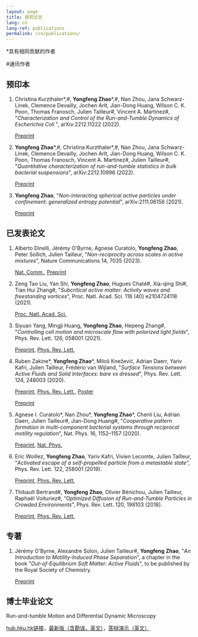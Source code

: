 ```yaml
---
layout: page
title: 研究论文
lang: cn
lang-ref: publications
permalink: /cn/publications/
---
```


*具有相同贡献的作者

#通讯作者

<h2>预印本</h2>

<ol>

<li>Christina Kurzthaler*,#, <strong>Yongfeng Zhao</strong>*,#, Nan Zhou, Jana Schwarz-Linek, Clemence Devailly, Jochen Arlt, Jian-Dong Huang, Wilson C. K. Poon, Thomas Franosch, Julien Tailleur#, Vincent A. Martinez#, "<em>Characterization and Control of the Run-and-Tumble Dynamics of <it> Escherichia Coli </it></em>", arXiv:2212.11222 (2022).</li>

<a href="https://arxiv.org/abs/2212.11222">Preprint</a>

<li><strong>Yongfeng Zhao</strong>*,#, Christina Kurzthaler*,#, Nan Zhou, Jana Schwarz-Linek, Clemence Devailly, Jochen Arlt, Jian-Dong Huang, Wilson C. K. Poon, Thomas Franosch, Vincent A. Martinez#, Julien Tailleur#, "<em>Quantitative characterization of run-and-tumble statistics in bulk bacterial suspensions</em>", arXiv:2212.10996 (2022).</li>

<a href="https://arxiv.org/abs/2212.10996">Preprint</a>

<li><strong>Yongfeng Zhao</strong>, "<em>Non-interacting spherical active particles under confinement: generalized entropy potential</em>", arXiv:2111.06156 (2021).</li>

<a href="https://arxiv.org/abs/2111.06156">Preprint</a>

</ol>

<h2>已发表论文</h2>
<ol>
<li>Alberto Dinelli, Jérémy O'Byrne, Agnese Curatolo, <strong>Yongfeng Zhao</strong>, Peter Sollich, Julien Tailleur, "<em>Non-reciprocity across scales in active mixtures</em>", Nature Communications 14, 7035 (2023).</li>

<a href="https://www.nature.com/articles/s41467-023-42713-5">Nat. Comm.</a>, <a href="https://arxiv.org/abs/2203.07757">Preprint</a>

<li>Zeng Tao Liu, Yan Shi, <strong>Yongfeng Zhao</strong>, Hugues Chaté#, Xia-qing Shi#, Tian Hui Zhang#, "<em>Subcritical active matter: Activity waves and freestanding vortices</em>", Proc. Natl. Acad. Sci. 118 (40) e2104724118 (2021).  </li>

<a href="https://doi.org/10.1073/pnas.2104724118">Proc. Natl. Acad. Sci.</a>

<li>Siyuan Yang, Mingji Huang, <strong>Yongfeng Zhao</strong>, Hepeng Zhang#, "<em>Controlling cell motion and microscale flow with polarized light fields</em>", Phys. Rev. Lett. 126, 058001 (2021). </li> 

<a href="https://arxiv.org/abs/2102.03543">Preprint</a>, <a href="https://doi.org/10.1103/PhysRevLett.126.058001">Phys. Rev. Lett.</a>

<li>Ruben Zakine*, <strong>Yongfeng Zhao</strong>*, Miloš Knežević, Adrian Daerr, Yariv Kafri, Julien Tailleur, Frédéric van Wijland, "<em>Surface Tensions between Active Fluids and Solid Interfaces: bare vs dressed</em>", Phys. Rev. Lett. 124, 248003 (2020). </li> 

<a href="https://arxiv.org/pdf/1907.07738">Preprint</a>, <a href="https://doi.org/10.1103/PhysRevLett.124.248003">Phys. Rev. Lett.</a>, <a href="{{site.url}}/assets/poster_fluid_solid.pdf">Poster</a>

<a href="https://arxiv.org/pdf/1907.07738">Preprint</a> 

<li>Agnese I. Curatolo*, Nan Zhou*, <strong>Yongfeng Zhao</strong>*, Chenli Liu, Adrian Daerr, Julien Tailleur#, Jian-Dong Huang#, "<em>Cooperative pattern formation in multi-component bacterial systems through reciprocal motility regulation</em>", Nat. Phys. 16, 1152–1157 (2020). </li> 

<a href="https://www.biorxiv.org/content/10.1101/798827v1.full.pdf">Preprint</a>, <a href="https://doi.org/10.1038/s41567-020-0964-z">Nat. Phys.</a> 

<li>Eric Woillez, <strong>Yongfeng Zhao</strong>, Yariv Kafri, Vivien Lecomte, Julien Tailleur, “<em>Activated escape of a self-propelled particle from a metastable state</em>”, Phys. Rev. Lett. 122, 258001 (2019). </li> 

<a href="https://arxiv.org/pdf/1904.00599">Preprint</a>, <a href="https://journals.aps.org/prl/abstract/10.1103/PhysRevLett.122.258001">Phys. Rev. Lett.</a> 

<li>Thibault Bertrand#, <strong>Yongfeng Zhao</strong>, Olivier Bénichou, Julien Tailleur, Raphaël Voituriez#, “<em>Optimized Diffusion of Run-and-Tumble Particles in Crowded Environments</em>”, Phys. Rev. Lett. 120, 198103 (2018). </li> 

<a href="https://arxiv.org/pdf/1711.05209">Preprint</a>, <a href="https://journals.aps.org/prl/abstract/10.1103/PhysRevLett.120.198103">Phys. Rev. Lett.</a>

</ol>

<h2>专著</h2>

<ol>

<li>Jérémy O'Byrne, Alexandre Solon, Julien Tailleur#, <strong>Yongfeng Zhao</strong>, "<em>An Introduction to Motility-Induced Phase Separation</em>", a chapter in the book "<em>Out-of-Equilibrium Soft Matter: Active Fluids</em>", to be published by the Royal Society of Chemistry.</li>

<a href="https://arxiv.org/abs/2112.03979">Preprint</a>

</ol>

<h2>博士毕业论文</h2>

Run-and-tumble Motion and Differential Dynamic Microscopy

<a href="http://hdl.handle.net/10722/238341">hub.hku.hk链接</a>，<a href="{{site.url}}/assets/Thesis_YongfengZhao.pdf">最新版（含勘误，英文）</a>，<a href="{{site.url}}/assets/Thesis_Beamer_YongfengZhao.pdf">答辩演示（英文）</a>